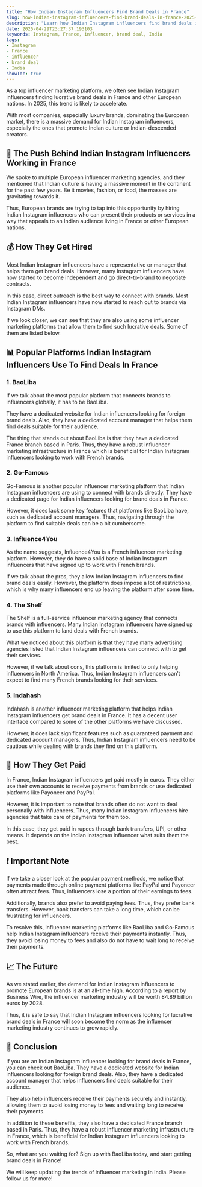 ```yaml
---
title: "How Indian Instagram Influencers Find Brand Deals in France"
slug: how-indian-instagram-influencers-find-brand-deals-in-france-2025-04-29
description: "Learn how Indian Instagram influencers find brand deals in France, including platforms they use and payment methods."
date: 2025-04-29T23:27:37.193103
keywords: Instagram, France, influencer, brand deal, India
tags:
- Instagram
- France
- influencer
- brand deal
- India
showToc: true
---
```


As a top influencer marketing platform, we often see Indian Instagram influencers finding lucrative brand deals in France and other European nations. In 2025, this trend is likely to accelerate.

With most companies, especially luxury brands, dominating the European market, there is a massive demand for Indian Instagram influencers, especially the ones that promote Indian culture or Indian-descended creators.

## 🤳 The Push Behind Indian Instagram Influencers Working in France

We spoke to multiple European influencer marketing agencies, and they mentioned that Indian culture is having a massive moment in the continent for the past few years. Be it movies, fashion, or food, the masses are gravitating towards it.

Thus, European brands are trying to tap into this opportunity by hiring Indian Instagram influencers who can present their products or services in a way that appeals to an Indian audience living in France or other European nations.

## 💰 How They Get Hired

Most Indian Instagram influencers have a representative or manager that helps them get brand deals. However, many Instagram influencers have now started to become independent and go direct-to-brand to negotiate contracts.

In this case, direct outreach is the best way to connect with brands. Most Indian Instagram influencers have now started to reach out to brands via Instagram DMs.

If we look closer, we can see that they are also using some influencer marketing platforms that allow them to find such lucrative deals. Some of them are listed below.

## 📊 Popular Platforms Indian Instagram Influencers Use To Find Deals In France

### 1. BaoLiba

If we talk about the most popular platform that connects brands to influencers globally, it has to be BaoLiba.

They have a dedicated website for Indian influencers looking for foreign brand deals. Also, they have a dedicated account manager that helps them find deals suitable for their audience.

The thing that stands out about BaoLiba is that they have a dedicated France branch based in Paris. Thus, they have a robust influencer marketing infrastructure in France which is beneficial for Indian Instagram influencers looking to work with French brands.

### 2. Go-Famous

Go-Famous is another popular influencer marketing platform that Indian Instagram influencers are using to connect with brands directly. They have a dedicated page for Indian influencers looking for brand deals in France.

However, it does lack some key features that platforms like BaoLiba have, such as dedicated account managers. Thus, navigating through the platform to find suitable deals can be a bit cumbersome.

### 3. Influence4You

As the name suggests, Influence4You is a French influencer marketing platform. However, they do have a solid base of Indian Instagram influencers that have signed up to work with French brands.

If we talk about the pros, they allow Indian Instagram influencers to find brand deals easily. However, the platform does impose a lot of restrictions, which is why many influencers end up leaving the platform after some time.

### 4. The Shelf

The Shelf is a full-service influencer marketing agency that connects brands with influencers. Many Indian Instagram influencers have signed up to use this platform to land deals with French brands.

What we noticed about this platform is that they have many advertising agencies listed that Indian Instagram influencers can connect with to get their services.

However, if we talk about cons, this platform is limited to only helping influencers in North America. Thus, Indian Instagram influencers can’t expect to find many French brands looking for their services.

### 5. Indahash

Indahash is another influencer marketing platform that helps Indian Instagram influencers get brand deals in France. It has a decent user interface compared to some of the other platforms we have discussed.

However, it does lack significant features such as guaranteed payment and dedicated account managers. Thus, Indian Instagram influencers need to be cautious while dealing with brands they find on this platform.

## 🏦 How They Get Paid

In France, Indian Instagram influencers get paid mostly in euros. They either use their own accounts to receive payments from brands or use dedicated platforms like Payoneer and PayPal.

However, it is important to note that brands often do not want to deal personally with influencers. Thus, many Indian Instagram influencers hire agencies that take care of payments for them too.

In this case, they get paid in rupees through bank transfers, UPI, or other means. It depends on the Indian Instagram influencer what suits them the best.

## ❗ Important Note

If we take a closer look at the popular payment methods, we notice that payments made through online payment platforms like PayPal and Payoneer often attract fees. Thus, influencers lose a portion of their earnings to fees.

Additionally, brands also prefer to avoid paying fees. Thus, they prefer bank transfers. However, bank transfers can take a long time, which can be frustrating for influencers.

To resolve this, influencer marketing platforms like BaoLiba and Go-Famous help Indian Instagram influencers receive their payments instantly. Thus, they avoid losing money to fees and also do not have to wait long to receive their payments.

## 📈 The Future

As we stated earlier, the demand for Indian Instagram influencers to promote European brands is at an all-time high. According to a report by Business Wire, the influencer marketing industry will be worth 84.89 billion euros by 2028.

Thus, it is safe to say that Indian Instagram influencers looking for lucrative brand deals in France will soon become the norm as the influencer marketing industry continues to grow rapidly.

## 🤝 Conclusion

If you are an Indian Instagram influencer looking for brand deals in France, you can check out BaoLiba. They have a dedicated website for Indian influencers looking for foreign brand deals. Also, they have a dedicated account manager that helps influencers find deals suitable for their audience. 

They also help influencers receive their payments securely and instantly, allowing them to avoid losing money to fees and waiting long to receive their payments.

In addition to these benefits, they also have a dedicated France branch based in Paris. Thus, they have a robust influencer marketing infrastructure in France, which is beneficial for Indian Instagram influencers looking to work with French brands.

So, what are you waiting for? Sign up with BaoLiba today, and start getting brand deals in France!

We will keep updating the trends of influencer marketing in India. Please follow us for more!